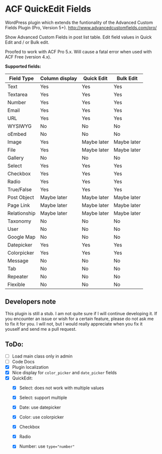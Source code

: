 ACF QuickEdit Fields
====================

WordPress plugin which extends the funtionality of the Advanced Custom Fields Plugin (Pro, Version 5+).
http://www.advancedcustomfields.com/pro/

Show Advanced Custom Fields in post list table.
Edit field values in Quick Edit and / or Bulk edit.

Proofed to work with ACF Pro 5.x.
Will cause a fatal error when used with ACF Free (version 4.x).

**Supported fields:**

| Field Type   | Column display | Quick Edit  | Bulk Edit   |
|--------------|----------------|-------------|-------------|
| Text         | Yes            | Yes         | Yes         |
| Textarea     | Yes            | Yes         | Yes         |
| Number       | Yes            | Yes         | Yes         |
| Email        | Yes            | Yes         | Yes         |
| URL          | Yes            | Yes         | Yes         |
| WYSIWYG      | No             | No          | No          |
| oEmbed       | No             | No          | No          |
| Image        | Yes            | Maybe later | Maybe later |
| File         | Yes            | Maybe later | Maybe later |
| Gallery      | No             | No          | No          |
| Select       | Yes            | Yes         | Yes         |
| Checkbox     | Yes            | Yes         | Yes         |
| Radio        | Yes            | Yes         | Yes         |
| True/False   | Yes            | Yes         | Yes         |
| Post Object  | Maybe later    | Maybe later | Maybe later |
| Page Link    | Maybe later    | Maybe later | Maybe later |
| Relationship | Maybe later    | Maybe later | Maybe later |
| Taxonomy     | No             | No          | No          |
| User         | No             | No          | No          |
| Google Map   | No             | No          | No          |
| Datepicker   | Yes            | Yes         | Yes         |
| Colorpicker  | Yes            | Yes         | Yes         |
| Message      | No             | No          | No          |
| Tab          | No             | No          | No          |
| Repeater     | No             | No          | No          |
| Flexible     | No             | No          | No          |


Developers note
---------------
This plugin is still a stub. I am not quite sure if I will continue developing it.
If you encounter an issue or wish for a certain feature, please do not ask me to 
fix it for you. I will not, but I would really appreciate when you fix it youself 
and send me a pull request.

ToDo:
-----
 - [ ] Load main class only in admin
 - [ ] Code Docs
 - [x] Plugin localization
 - [x] Nice display for `color_picker` and `date_picker` fields
 - [x] QuickEdit: 
 	- [x] Select: does not work with multiple values
    - [x] Select: support multiple
    - [x] Date: use datepicker
    - [x] Color: use colorpicker
    - [x] Checkbox
    - [x] Radio
    - [x] Number: use `type="number"`
 